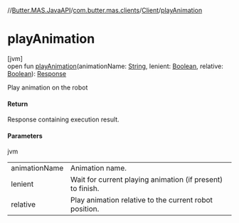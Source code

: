 //[Butter.MAS.JavaAPI](../../../index.md)/[com.butter.mas.clients](../index.md)/[Client](index.md)/[playAnimation](play-animation.md)

# playAnimation

[jvm]\
open fun [playAnimation](play-animation.md)(animationName: [String](https://docs.oracle.com/javase/8/docs/api/java/lang/String.html), lenient: [Boolean](https://kotlinlang.org/api/core/kotlin-stdlib/kotlin/-boolean/index.html), relative: [Boolean](https://kotlinlang.org/api/core/kotlin-stdlib/kotlin/-boolean/index.html)): [Response](../../data/-response/index.md)

Play animation on the robot

#### Return

Response containing execution result.

#### Parameters

jvm

| | |
|---|---|
| animationName | Animation name. |
| lenient | Wait for current playing animation (if present) to finish. |
| relative | Play animation relative to the current robot position. |